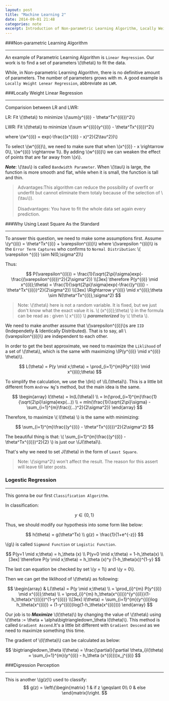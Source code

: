```yaml
---
layout: post
title: "Machine Learning 2"
date: 2014-09-01 21:48
categories: note
excerpt: Introduction of Non-parametric Learning Algorithm, Locally Weight Linear Regression, a probabilitic interpretation to explain why using Least Square as a standard, and our first classification algorithm. Logestic Regression.
---
```


###Non-parametric Learning Algorithm

--------------
An example of Parametric Learning Algorithm is `Linear Regression`. Our work is to find a set of parameters \\(\theta\\) to fit the data.

While, in Non-parametric Learning Algorithm, there is no definitive amount of parameters. The number of parameters grows with m. A good example is `Locally Weight Lenear Regression`, abbreviate as `LWR`.

###Locally Weight Linear Regression

-------------
Comparision between LR and LWR:

LR: Fit \\(\theta\\) to minimize \\(\sum(y^{(i)} - \theta^Tx^{(i)})^2\\)

LWR: Fit \\(\theta\\) to minimize \\(\sum w^{(i)}(y^{(i)} - \theta^Tx^{(i)})^2\\)

where \\(w^{(i)} = exp(-\frac{(x^{(i)} - x)^2}{2\tau^2})\\)

To select \\(w^{(i)}\\), we need to make sure that when \\(x^{(i)} - x \rightarrow 0\\), \\(w^{(i)} \rightarrow 1\\). By adding \\(w^{(i)}\\) we can weaken the effect of points that are far away from \\(x\\).

***Note***: \\(\tau\\) is called `Bandwidth Parameter`. When \\(\tau\\) is large, the function is more smooth and flat, while when it is small, the function is tall and thin.

> Advantages:This algorithm can reduce the possibility of overfit or underfit but cannot eliminate them totaly because of the selection of \\(\tau\\)). <br><br>
> Disadvantages: You have to fit the whole data set again every prediction.

###Why Using Least Square As the Standard

-------------
To answer this question, we need to make some assumptions first. Assume \\(y^{(i)} = \theta^Tx^{(i)} + \varepsilon^{(i)}\\) where \\(\varepsilon ^{(i)}\\) is the `Error Term Captures` who confirms to `Normal Distribution`: \\( \varepsilon ^{(i)} \sim N(0,\sigma^2)\\)

Thus:

$$
P(\varepsilon^{(i)}) = \frac{1}{\sqrt{2\pi}\sigma}exp(-\frac{(\varepsilon^{(i)})^2}{2\sigma^2}) \\[3ex]
\therefore
P(y^{(i)} \mid x^{(i)};\theta) = \frac{1}{\sqrt{2\pi}\sigma}exp(-\frac{(y^{(i)} - \theta^Tx^{(i)})^2}{2\sigma^2}) \\[3ex]
\Rightarrow y^{(i)}  \mid  x^{(i)};\theta \sim N(\theta^Tx^{(i)},\sigma^2)
$$

> Note: \\(\theta\\) here is not a random variable. It is fixed, but we just don't know what the exact value it is. \\( (x^{(i)};\theta) \\) in the formula can be read as : given \\( x^{(i)} \\) ***parameterized*** by \\( \theta \\).

We need to make another assume that \\(\varepsilon^{(i)}\\)s are `IID` (Independetly & Identically Distributed). That is to say, all \\(\varepsilon^{(i)}\\) are independent to each other.

In order to get the best approximate, we need to maximize the `Liklihood` of a set of \\(\theta\\), which is the same with maximizing \\(P(y^{(i)} \mid x^{(i)} \theta)\\).


$$
L(\theta) = P(y \mid x;\theta) = \prod_{i=1}^{m}P(y^{(i)} \mid x^{(i)};\theta)
$$

To simplify the calculation, we use the \\(ln\\) of \\(L(\theta)\\). This is a little bit different from `Andrew Ng`'s method, but the main idea is the same.

$$
\begin{array}
l(\theta) = ln(L(\theta)) \\
= ln(\prod_{i=1}^{m}\frac{1}{\sqrt{2\pi}\sigma}exp(...)) \\
= mln(\frac{1}{\sqrt{2\pi}\sigma} - \sum_{i=1}^{m}\frac{(...)^2}{2\sigma^2})
\end{array}
$$

Therefore, to maximize \\( l(\theta) \\) is the same with minimizing:

$$
\sum_{i=1}^{m}\frac{(y^{(i)} - \theta^Tx^{(i)})^2}{2\sigma^2}
$$

The beautiful thing is that: \\( \sum_{i=1}^{m}\frac{(y^{(i)} - \theta^Tx^{(i)})^2}{2} \\) is just our \\(J(\theta)\\). 

That's why we need to set J(\theta) in the form of `Least Square`.

> Note: \\(\sigma^2\\) won't affect the result. The reason for this assert will leave till later posts.

### Logestic Regression

-------------
This gonna be our first `Classification Algorithm`.

In classification:

$$
y\in \left \{ 0,1 \right \}
$$

Thus, we should modify our hypothesis into some form like below:

$$
h(\theta) = g(\theta^Tx) \\
g(z) = \frac{1}{1+e^{-z}}
$$

\\(g\\) is called `Sigmond Function` or `Logistic Function`.

$$
P(y=1 \mid x;\theta) = h_\theta (x) \\
P(y=0 \mid x;\theta) = 1-h_\theta(x) \\[3ex]
\therefore
P(y \mid x;\theta) = h_\theta (x)^y (1-h_\theta(x))^{1-y}
$$

The last can equation be checked by set \\(y = 1\\) and \\(y = 0\\).

Then we can get the liklihood of \\(\theta\\) as following:

$$
\begin{array}
& L(\theta) = P(y \mid x;\theta) \\
= \prod_{i}^{m} P(y^{(i)} \mid x^{(i)};\theta) \\
= \prod_{i}^{m} h_\theta(x^{(i)})^{y^{(i)}}(1-h_\theta(x^{(i)}))^{1-y^{(i)}} \\[3ex]
l(\theta) = \sum_{i=1}^{m}(y^{(i)}log h_\theta(x^{(i)}) + (1-y^{(i)})log(1-h_\theta(x^{(i)})))
\end{array}
$$

Our job is to ***Maximize*** \\(l(\theta)\\) by changing the value of \\(\theta\\) using \\(\theta := \theta + \alpha\bigtriangledown_\theta l(\theta)\\). This method is called `Gradient Ascend`.It's a little bit different with `Gradient Descend` as we need to maximize something this time.

The gradient of \\(l(\theta)\\) can be calculated as below:

$$
\bigtriangledown_\theta l(\theta)
= \frac{\partial}{\partial \theta_i}l(\theta)
= \sum_{i=1}^{m}(y^{(i)} - h_\theta (x^{(i)}))x_j^{(i)}
$$


###Digression Perception

---------------
This is another \\(g(z)\\) used to classify:
$$
g(z) = \left\{\begin{matrix}
1 & if z \geqslant 0\\ 
0 & else
\end{matrix}\right.
$$